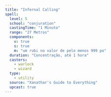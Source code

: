 ```yaml
---
title: "Infernal Calling"
spell:
  level: 5
  school: "conjuration"
  castingTime: "1 Minuto"
  range: "27 Metros"
  components:
    v: true
    s: true
    m: "um rubi no valor de pelo menos 999 po"
  duration: "Concentração, até 1 hora"
  casters:
    - warlock
    - wizard
  type:
    - utility
  source: "Xanathar's Guide to Everything"
  upcast: true
---
```

